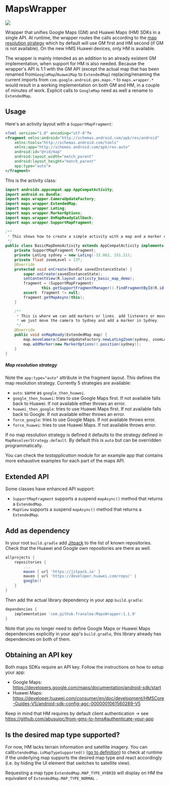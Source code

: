 # MapsWrapper

[![](https://jitpack.io/v/franalma/MapsWrapper.svg)](https://jitpack.io/#franalma/MapsWrapper/)

Wrapper that unifies Google Maps (GM) and Huawei Maps (HM) SDKs in a single API. At runtime, the wrapper routes the calls according to the [map resolution strategy]( #map-resolution-strategy) which by default will use GM first and HM second (if GM is not available). On the new HMS Huawei devices, only HM is available.

The wrapper is mainly intended as an addition to an already existent GM implementation, when support for HM is also needed. Because the wrapper's API is 1:1 with the GM API (except the actual map that has been renamed from`GoogleMap`/`HuaweiMap` to `ExtendedMap`) replacing/renaming the current imports from `com.google.android.gms.maps.*`  to `maps.wrapper.*` would result in a working implementation on both GM and HM, in a couple of minutes of work. Explicit calls to `GoogleMap` need as well a rename to `ExtendedMap`.

## Usage

Here's an activity layout with a `SupportMapFragment`:

```xml
<?xml version="1.0" encoding="utf-8"?>
<fragment xmlns:android="http://schemas.android.com/apk/res/android"
    xmlns:tools="http://schemas.android.com/tools"
    xmlns:app="http://schemas.android.com/apk/res-auto"
    android:id="@+id/map"
    android:layout_width="match_parent"
    android:layout_height="match_parent"
    app:type="auto">
</fragment>
```

This is the activity class:

```java
import androidx.appcompat.app.AppCompatActivity;
import android.os.Bundle;
import maps.wrapper.CameraUpdateFactory;
import maps.wrapper.ExtendedMap;
import maps.wrapper.LatLng;
import maps.wrapper.MarkerOptions;
import maps.wrapper.OnMapReadyCallback;
import maps.wrapper.SupportMapFragment;

/**
 * This shows how to create a simple activity with a map and a marker on the map.
 */
public class BasicMapDemoActivity extends AppCompatActivity implements OnMapReadyCallback {
    private SupportMapFragment fragment;
    private LatLng sydney = new LatLng(-33.862, 151.21);
    private float zoomLevel = 13f;
    @Override
    protected void onCreate(Bundle savedInstanceState) {
        super.onCreate(savedInstanceState);
        setContentView(R.layout.activity_basic_map_demo);
        fragment = (SupportMapFragment)
                this.getSupportFragmentManager().findFragmentById(R.id.id_framelayout_map);
        assert  fragment != null;
        fragment.getMapAsync(this);
    }

    /**
     * This is where we can add markers or lines, add listeners or move the camera. In this case,
     * we just move the camera to Sydney and add a marker in Sydney.
     */
    @Override
    public void onMapReady(ExtendedMap map) {
        map.moveCamera(CameraUpdateFactory.newLatLngZoom(sydney, zoomLevel));
        map.addMarker(new MarkerOptions().position(sydney));
    }
}

```

##### Map resolution strategy

Note the `app:type="auto"` attribute in the fragment layout.
This defines the map resolution strategy. Currently 5 strategies are available:

- `auto`: same as `google_then_huawei`.
- `google_then_huawei`: tries to use Google Maps first. If not available
falls back to Huawei. If not available either throws an error.
- `huawei_then_google`: tries to use Huawei Maps first. If not available
falls back to Google. If not available either throws an error.
- `force_google`: tries to use Google Maps. If not available throws error.
- `force_huawei`: tries to use Huawei Maps. If not available throws error.

If no map resolution strategy is defined it defaults to the strategy defined in
`MapResolverStrategy.default`. By default this is `auto` but can be
overridden programmatically.

You can check the *testapplication* module for an example app that contains more exhaustive
examples for each part of the maps API.



## Extended API

Some classes have enhanced API support:

- `SupportMapFragment` supports a suspend `mapAsync()` method that returns a `ExtendedMap`.
- `MapView` supports a suspend `mapAsync()` method that returns a `ExtendedMap`.



## Add as dependency

In your root `build.gradle` add [Jitpack](https://jitpack.io/) to the list of known repositories. Check that the Huawei and Google own repositories are there as well.

```gradle
allprojects {
	repositories {
		...
		maven { url 'https://jitpack.io' }
		maven { url 'https://developer.huawei.com/repo/' }
		google()
	}
}
```

Then add the actual library dependency in your app `build.gradle`:

```gradle
dependencies {
    implementation 'com.github.franalma:MapsWrapper:1.1.9'
}
```

Note that you no longer need to define Google Maps or Huawei Maps dependencies explicitly in your app's `build.gradle`, this library already has dependencies on both of them.



## Obtaining an API key

Both maps SDKs require an API key. Follow the instructions on how to setup your app:

- Google Maps: https://developers.google.com/maps/documentation/android-sdk/start
- Huawei Maps: https://developer.huawei.com/consumer/en/doc/development/HMSCore-Guides-V5/android-sdk-config-agc-0000001061560289-V5

Keep in mind that HM requires by default client authentication -> see https://github.com/abusuioc/from-gms-to-hms#authenticate-your-app



## Is the desired map type supported?

For now, HM lacks terrain information and satellite imagery. You can call`ExtendedMap.isMapTypeSupported()` ([go to definition](https://github.com/franalma/MapsWrapper/blob/8271e3a216d826277621f8501945d83bc8d56c53/maps-wrapper/src/main/java/maps/wrapper/ExtendedMap.java#L232)) to check at runtime if the underlying map supports the desired map type and react accordingly (i.e. by hiding the UI element that switches to satellite view).

Requesting a map type `ExtendedMap.MAP_TYPE_HYBRID` will display on HM the equivalent of `ExtendedMap.MAP_TYPE_NORMAL` .